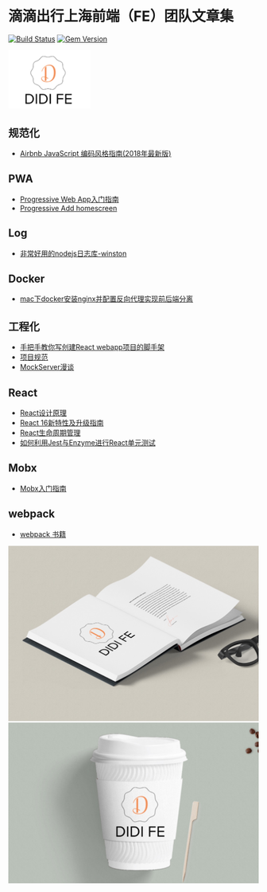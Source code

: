 # 滴滴出行上海前端（FE）团队文章集

[![Build Status](https://travis-ci.org/pages-themes/cayman.svg?branch=master)](https://travis-ci.org/pages-themes/cayman) [![Gem Version](https://badge.fury.io/rb/jekyll-theme-cayman.svg)](https://badge.fury.io/rb/jekyll-theme-cayman)


<img src="./images/logos/fe-logo.jpeg" width="166px">

## 规范化
* [Airbnb JavaScript 编码风格指南(2018年最新版)](./docs/about-codeStyle/airbnb-javascript-code-style.md)

## PWA
* [Progressive Web App入门指南](./docs/about-pwa/a-beginners-guide-to-progressive-web-apps.md)
* [Progressive Add homescreen](./docs/about-pwa/add-homescreen.md)

## Log

* [非常好用的nodejs日志库-winston](./docs/about-log/winston.md)

## Docker

* [mac下docker安装nginx并配置反向代理实现前后端分离](./docs/docker/nginx.md)

## 工程化

* [手把手教你写创建React webapp项目的脚手架](./docs/about-project/generator-react-webapp-by-yoman.md)
* [项目规范](https://github.com/GalaxyTeam/project-guidelines)
* [MockServer漫谈](./docs/about-project/mock-server.md)

## React

* [React设计原理](./docs/about-react/react-design-principles.md)
* [React 16新特性及升级指南](./docs/about-react/react16-features.md)
* [React生命周期管理](./docs/about-react/react-lifecycle.md)
* [如何利用Jest与Enzyme进行React单元测试](./docs/about-react/react-unittest-with-jest-and-enzyme.md)

## Mobx

* [Mobx入门指南](./docs/about-mobx/mobx-guide.md)

## webpack

* [webpack 书籍](./docs/about-webpack/01_foreword.md)


![DIDI FE logo](./images/logos/fe-mean1.jpeg)
![DIDI FE logo](./images/logos/fe-mean2.jpeg)